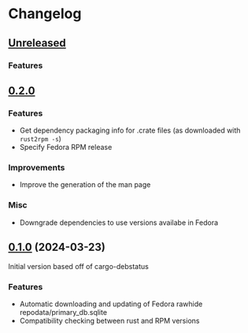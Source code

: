 # Changelog

## [Unreleased](https://github.com/dmorawetz/cargo-rpmstatus/compare/v0.1.0...main)


### Features


## [0.2.0](https://github.com/dmorawetz/cargo-rpmstatus/compare/v0.1.0...main)


### Features

- Get dependency packaging info for .crate files (as downloaded with `rust2rpm -s`)
- Specify Fedora RPM release

### Improvements
- Improve the generation of the man page

### Misc
- Downgrade dependencies to use versions availabe in Fedora

## [0.1.0](https://github.com/dmorawetz/cargo-rpmstatus/tree/v0.1.0) (2024-03-23)

Initial version based off of cargo-debstatus

### Features

- Automatic downloading and updating of Fedora rawhide repodata/primary_db.sqlite
- Compatibility checking between rust and RPM versions
